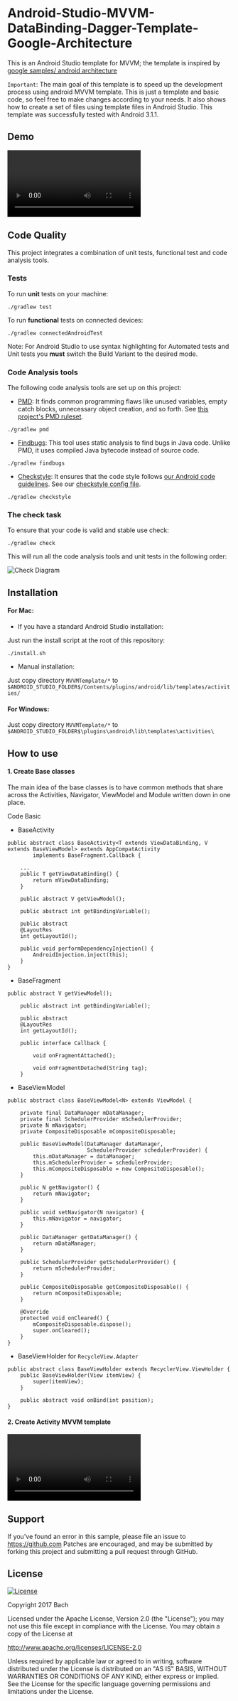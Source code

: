# Android-Studio-MVVM-DataBinding-Dagger-Template-Google-Architecture

This is an Android Studio template for MVVM; the template is inspired by [google samples/ android architecture](https://github.com/googlesamples/android-architecture/tree/todo-mvvm-databinding/)

`Important`: The main goal of this template is to speed up the development process using android MVVM template. This is just a template and basic code, so feel free to make changes according to your needs. It also shows how to create a set of files using template files in Android Studio. This template was successfully tested with Android 3.1.1.

## Demo
![Create MVVM template](demo/out2.mp4 "Create MVVM template")

## Code Quality

This project integrates a combination of unit tests, functional test and code analysis tools. 

### Tests

To run **unit** tests on your machine:

``` 
./gradlew test
``` 

To run **functional** tests on connected devices:

``` 
./gradlew connectedAndroidTest
``` 

Note: For Android Studio to use syntax highlighting for Automated tests and Unit tests you **must** switch the Build Variant to the desired mode.

### Code Analysis tools 

The following code analysis tools are set up on this project:

* [PMD](https://pmd.github.io/): It finds common programming flaws like unused variables, empty catch blocks, unnecessary object creation, and so forth. See [this project's PMD ruleset](config/quality/pmd/pmd-ruleset.xml).

``` 
./gradlew pmd
```

* [Findbugs](http://findbugs.sourceforge.net/): This tool uses static analysis to find bugs in Java code. Unlike PMD, it uses compiled Java bytecode instead of source code.

```
./gradlew findbugs
```

* [Checkstyle](http://checkstyle.sourceforge.net/): It ensures that the code style follows [our Android code guidelines](https://github.com/ribot/android-guidelines/blob/master/project_and_code_guidelines.md#2-code-guidelines). See our [checkstyle config file](config/quality/checkstyle/checkstyle-config.xml).

```
./gradlew checkstyle
```

### The check task

To ensure that your code is valid and stable use check: 

```
./gradlew check
```

This will run all the code analysis tools and unit tests in the following order:

![Check Diagram](images/check-task-diagram.png)
 

## Installation

#### For Mac:

- If you have a standard Android Studio installation:

Just run the install script at the root of this repository:

```
./install.sh
```

- Manual installation:

Just copy directory `MVVMTemplate/*` to `$ANDROID_STUDIO_FOLDER$/Contents/plugins/android/lib/templates/activities/`

#### For Windows:

Just copy directory `MVVMTemplate/*` to `$ANDROID_STUDIO_FOLDER$\plugins\android\lib\templates\activities\`

## How to use

#### 1. Create Base classes

The main idea of the base classes is to have common methods that share across the Activities, Navigator, ViewModel and Module written down in one place.

Code Basic
- BaseActivity
```
public abstract class BaseActivity<T extends ViewDataBinding, V extends BaseViewModel> extends AppCompatActivity
        implements BaseFragment.Callback {

    ...
    public T getViewDataBinding() {
        return mViewDataBinding;
    }

    public abstract V getViewModel();

    public abstract int getBindingVariable();

    public abstract
    @LayoutRes
    int getLayoutId();

    public void performDependencyInjection() {
        AndroidInjection.inject(this);
    }
}
```

- BaseFragment
```
public abstract V getViewModel();

    public abstract int getBindingVariable();

    public abstract
    @LayoutRes
    int getLayoutId();

    public interface Callback {

        void onFragmentAttached();

        void onFragmentDetached(String tag);
    }

```

- BaseViewModel
```
public abstract class BaseViewModel<N> extends ViewModel {

    private final DataManager mDataManager;
    private final SchedulerProvider mSchedulerProvider;
    private N mNavigator;
    private CompositeDisposable mCompositeDisposable;

    public BaseViewModel(DataManager dataManager,
                         SchedulerProvider schedulerProvider) {
        this.mDataManager = dataManager;
        this.mSchedulerProvider = schedulerProvider;
        this.mCompositeDisposable = new CompositeDisposable();
    }

    public N getNavigator() {
        return mNavigator;
    }

    public void setNavigator(N navigator) {
        this.mNavigator = navigator;
    }

    public DataManager getDataManager() {
        return mDataManager;
    }

    public SchedulerProvider getSchedulerProvider() {
        return mSchedulerProvider;
    }

    public CompositeDisposable getCompositeDisposable() {
        return mCompositeDisposable;
    }

    @Override
    protected void onCleared() {
        mCompositeDisposable.dispose();
        super.onCleared();
    }
}

```

- BaseViewHolder for ```RecycleView.Adapter```
```
public abstract class BaseViewHolder extends RecyclerView.ViewHolder {
    public BaseViewHolder(View itemView) {
        super(itemView);
    }

    public abstract void onBind(int position);
}

```
#### 2. Create Activity MVVM template
![Create MVVM template](demo/out1.mp4 "Create MVVM template")


Support
-------

If you've found an error in this sample, please file an issue to
https://github.com
Patches are encouraged, and may be submitted by forking this project and
submitting a pull request through GitHub.

License
-------

[![License](https://img.shields.io/badge/License-Apache%202.0-blue.svg)](https://opensource.org/licenses/Apache-2.0)

Copyright 2017 Bach

Licensed under the Apache License, Version 2.0 (the "License");
you may not use this file except in compliance with the License.
You may obtain a copy of the License at

http://www.apache.org/licenses/LICENSE-2.0

Unless required by applicable law or agreed to in writing, software
distributed under the License is distributed on an "AS IS" BASIS,
WITHOUT WARRANTIES OR CONDITIONS OF ANY KIND, either express or implied.
See the License for the specific language governing permissions and
limitations under the License.

